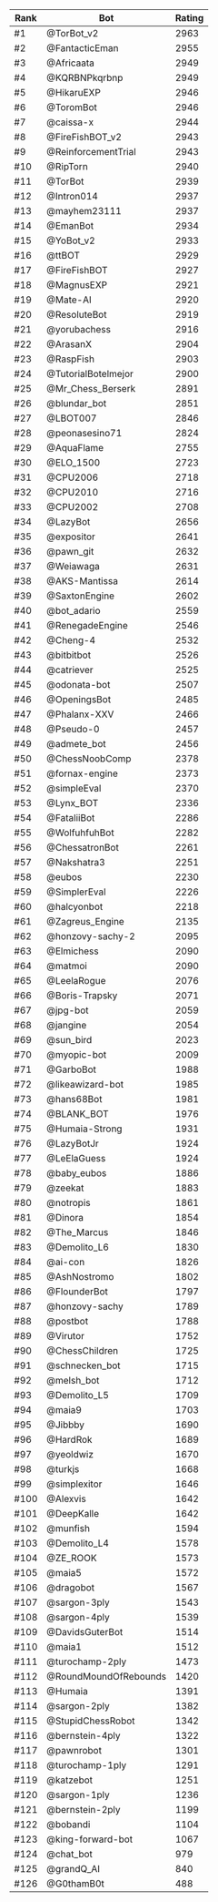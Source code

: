 Rank|Bot|Rating
---|---|---
#1|@TorBot_v2|2963
#2|@FantacticEman|2955
#3|@Africaata|2949
#4|@KQRBNPkqrbnp|2949
#5|@HikaruEXP|2946
#6|@ToromBot|2946
#7|@caissa-x|2944
#8|@FireFishBOT_v2|2943
#9|@ReinforcementTrial|2943
#10|@RipTorn|2940
#11|@TorBot|2939
#12|@Intron014|2937
#13|@mayhem23111|2937
#14|@EmanBot|2934
#15|@YoBot_v2|2933
#16|@ttBOT|2929
#17|@FireFishBOT|2927
#18|@MagnusEXP|2921
#19|@Mate-AI|2920
#20|@ResoluteBot|2919
#21|@yorubachess|2916
#22|@ArasanX|2904
#23|@RaspFish|2903
#24|@TutorialBotelmejor|2900
#25|@Mr_Chess_Berserk|2891
#26|@blundar_bot|2851
#27|@LBOT007|2846
#28|@peonasesino71|2824
#29|@AquaFlame|2755
#30|@ELO_1500|2723
#31|@CPU2006|2718
#32|@CPU2010|2716
#33|@CPU2002|2708
#34|@LazyBot|2656
#35|@expositor|2641
#36|@pawn_git|2632
#37|@Weiawaga|2631
#38|@AKS-Mantissa|2614
#39|@SaxtonEngine|2602
#40|@bot_adario|2559
#41|@RenegadeEngine|2546
#42|@Cheng-4|2532
#43|@bitbitbot|2526
#44|@catriever|2525
#45|@odonata-bot|2507
#46|@OpeningsBot|2485
#47|@Phalanx-XXV|2466
#48|@Pseudo-0|2457
#49|@admete_bot|2456
#50|@ChessNoobComp|2378
#51|@fornax-engine|2373
#52|@simpleEval|2370
#53|@Lynx_BOT|2336
#54|@FataliiBot|2286
#55|@WolfuhfuhBot|2282
#56|@ChessatronBot|2261
#57|@Nakshatra3|2251
#58|@eubos|2230
#59|@SimplerEval|2226
#60|@halcyonbot|2218
#61|@Zagreus_Engine|2135
#62|@honzovy-sachy-2|2095
#63|@Elmichess|2090
#64|@matmoi|2090
#65|@LeelaRogue|2076
#66|@Boris-Trapsky|2071
#67|@jpg-bot|2059
#68|@jangine|2054
#69|@sun_bird|2023
#70|@myopic-bot|2009
#71|@GarboBot|1988
#72|@likeawizard-bot|1985
#73|@hans68Bot|1981
#74|@BLANK_BOT|1976
#75|@Humaia-Strong|1931
#76|@LazyBotJr|1924
#77|@LeElaGuess|1924
#78|@baby_eubos|1886
#79|@zeekat|1883
#80|@notropis|1861
#81|@Dinora|1854
#82|@The_Marcus|1846
#83|@Demolito_L6|1830
#84|@ai-con|1826
#85|@AshNostromo|1802
#86|@FlounderBot|1797
#87|@honzovy-sachy|1789
#88|@postbot|1788
#89|@Virutor|1752
#90|@ChessChildren|1725
#91|@schnecken_bot|1715
#92|@melsh_bot|1712
#93|@Demolito_L5|1709
#94|@maia9|1703
#95|@Jibbby|1690
#96|@HardRok|1689
#97|@yeoldwiz|1670
#98|@turkjs|1668
#99|@simplexitor|1646
#100|@Alexvis|1642
#101|@DeepKalle|1642
#102|@munfish|1594
#103|@Demolito_L4|1578
#104|@ZE_ROOK|1573
#105|@maia5|1572
#106|@dragobot|1567
#107|@sargon-3ply|1543
#108|@sargon-4ply|1539
#109|@DavidsGuterBot|1514
#110|@maia1|1512
#111|@turochamp-2ply|1473
#112|@RoundMoundOfRebounds|1420
#113|@Humaia|1391
#114|@sargon-2ply|1382
#115|@StupidChessRobot|1342
#116|@bernstein-4ply|1322
#117|@pawnrobot|1301
#118|@turochamp-1ply|1291
#119|@katzebot|1251
#120|@sargon-1ply|1236
#121|@bernstein-2ply|1199
#122|@bobandi|1104
#123|@king-forward-bot|1067
#124|@chat_bot|979
#125|@grandQ_AI|840
#126|@G0thamB0t|488
